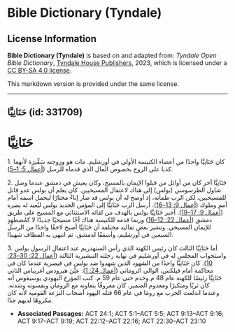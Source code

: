 # Bible Dictionary (Tyndale)

## License Information

**Bible Dictionary (Tyndale)** is based on and adapted from: _Tyndale Open Bible Dictionary_, [Tyndale House Publishers](https://tyndaleopenresources.com/), 2023, which is licensed under a [CC BY-SA 4.0 license](https://creativecommons.org/licenses/by-sa/4.0/legalcode.en).

This markdown version is provided under the same license.



--------------------------------

## حَنَانِيَّا (id: 331709)

حَنَانِيَّا
===========

1\. كان حَنَانِيَّا واحدًا من أعضاء الكنيسة الأولى في أورشليم. مات هو وزوجته سَفِّيرَة لأنهما كذبا على الروح بخصوص المال الذي قدماه للرسل ([أعمال 5: 1–5](https://ref.ly/Acts5:1-Acts5:5)).

2\. حَنَانِيَّا آخر كان من أوائل من قبلوا الإيمان بالمسيح، وكان يعيش في دمشق عندما وصل شاول الطرسوسي (بولس) إلى هناك لاعتقال المسيحيين. كان يعلم أن بولس عدو قاتل للمسيحيين، لكن الرب طمأنه، إذ أوضح له أن بولس قد صار إناءً مختارًا ليحمل اسمه أمام أمم وملوك ([أعمال 9: 13–16](https://ref.ly/Acts9:13-Acts9:16)). أرسل الرب حَنَانِيَّا إلى المؤمن الجديد بولس ليُعيد له بصره ([أعمال 9: 17–19](https://ref.ly/Acts9:17-Acts9:19)). أخبر حَنَانِيَّا بولس بالهدف من لقائه الاستثنائي مع المسيح على طريق دمشق ([أعمال 22: 12–16](https://ref.ly/Acts22:12-Acts22:16)) وربما قدمه للكنيسة هناك أخًا مسيحيًا جديدًا لا كمُضطهِدٍ للإيمان المسيحي. وتشير بعض تقاليد مختلفة أن حَنَانِيَّا أصبح لاحقًا واحدًا من الرسل السبعين في أورشليم، وأسقفًا لدمشق، ثم انتهى به المطاف شهيدًا.

3\. أما حَنَانِيَّا الثالث كان رئيس الكهنة الذي رأس السنهدريم عند اعتقال الرسول بولس واستجواب المجلس له في أورشليم في نهاية رحلته التبشيرية الثالثة ([أعمال 22: 30–23: 10](https://ref.ly/Acts22:30-Acts23:10)). كان حَنَانِيَّا واحدًا من الشهود الذين شهدوا ضد بولس في قيصرية عندما كان في محاكمة أمام فيلكس، الوالي الروماني ([أعمال 24: 1](https://ref.ly/Acts24:1)). عيَّنَ هيرودس أغريباس الثاني حَنَانِيَّا رئيسًا للكهنة عام 48 م وخدم حتى عام 59 م. كتب المؤرخ اليهودي يوسيفوس أنه كان ثريًا ومتكبرًا ومعدوم الضمير. كان معروفًا بتعاونه مع الرومان وبقسوته وشدته. وعندما اندلعت الحرب مع رومَا في عام 66 قتله اليهود أصحاب النزعة القومية لأنه كان مكروهًا لديهم جدًا. 

* **Associated Passages:** ACT 24:1; ACT 5:1–ACT 5:5; ACT 9:13–ACT 9:16; ACT 9:17–ACT 9:19; ACT 22:12–ACT 22:16; ACT 22:30–ACT 23:10

